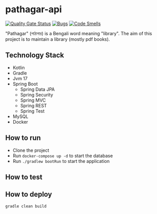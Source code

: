 # pathagar-api  

[![Quality Gate Status](https://sonarcloud.io/api/project_badges/measure?project=akorshon_pathagar-api&metric=alert_status)](https://sonarcloud.io/summary/new_code?id=akorshon_pathagar-api)
[![Bugs](https://sonarcloud.io/api/project_badges/measure?project=akorshon_pathagar-api&metric=bugs)](https://sonarcloud.io/summary/new_code?id=akorshon_pathagar-api)
[![Code Smells](https://sonarcloud.io/api/project_badges/measure?project=akorshon_pathagar-api&metric=code_smells)](https://sonarcloud.io/summary/new_code?id=akorshon_pathagar-api)

"Pathagar" (পাঠাগার) is a Bengali word meaning "library". The aim of this project is to maintain a library (mostly pdf books).

## Technology Stack
* Kotlin
* Gradle
* Jvm 17
* Spring Boot
  * Spring Data JPA
  * Spring Security
  * Spring MVC
  * Spring REST
  * Spring Test
* MySQL
* Docker

## How to run
* Clone the project
* Run `docker-compose up -d` to start the database
* Run `./gradlew bootRun` to start the application

## How to test

## How to deploy
`gradle clean build`

